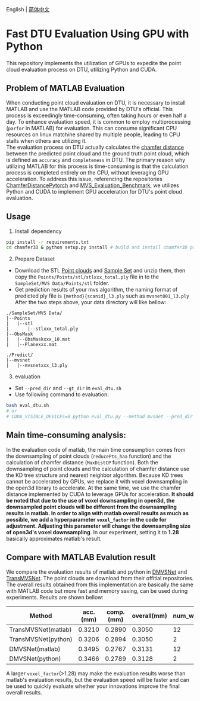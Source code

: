 English | [简体中文](README_zh.md)
# Fast DTU Evaluation Using GPU with Python

This repository implements the utilization of GPUs to expedite the point cloud evaluation process on DTU, utilizing Python and CUDA.  

## Problem of MATLAB Evaluation
When conducting point cloud evaluation on DTU, it is necessary to install MATLAB and use the MATLAB code provided by DTU's official. This process is exceedingly time-consuming, often taking hours or even half a day. To enhance evaluation speed, it is common to employ multiprocessing (`parfor` in MATLAB) for evaluation. This can consume significant CPU resources on linux matchine shared by multiple people, leading to CPU stalls when others are utilizing it.  
The evaluation process on DTU actually calculates the [chamfer distance](https://www.youtube.com/watch?v=P4IyrsWicfs) between the predicted point cloud and the ground truth point cloud, which is defined as `accuracy` and `completeness` in DTU. The primary reason why utilizing MATLAB for this process is time-consuming is that the calculation process is completed entirely on the CPU, without leveraging GPU acceleration. To address this issue, referencing the repositories [ChamferDistancePytorch](https://github.com/ThibaultGROUEIX/ChamferDistancePytorch) and [MVS_Evaluation_Benchmark](https://github.com/ToughStoneX/MVS_Evaluation_Benchmark), we utilizes Python and CUDA to implement GPU acceleration for DTU's point cloud evaluation.



## Usage
1. Install dependency 
```bash
pip install -r requirements.txt
cd chamfer3D & python setup.py install # build and install chamfer3D package
```
2. Prepare Dataset
- Download the STL [Point clouds](http://roboimagedata2.compute.dtu.dk/data/MVS/Points.zip) and [Sample Set](http://roboimagedata2.compute.dtu.dk/data/MVS/SampleSet.zip) and unzip them, then copy the `Points/Points/stl/stlxxx_total.ply` file in to the `SampleSet/MVS Data/Points/stl` folder.
- Get prediction results of your mvs algorithm, the naming format of predicted ply file is `{method}{scanid}_l3.ply` such as `mvsnet001_l3.ply`
After the two steps above, your data directory will like bellow:
```
./SampleSet/MVS Data/
|--Points
|   |--stl
|       |--stlxxx_total.ply
|--ObsMask
|   |--ObsMaskxxx_10.mat
|   |--Planexxx.mat

./Predict/
|--mvsnet
|   |--mvsnetxxx_l3.ply
```

3. evaluation
- Set `--pred_dir` and `--gt_dir` in `eval_dtu.sh`
- Use following command to evaluation:
```bash
bash eval_dtu.sh
# or 
# CUDA_VISIBLE_DEVICES=0 python eval_dtu.py --method mvsnet --pred_dir "./Preidct/mvsnet/" --gt_dir "./SampleSet/MVS Data" --save --num_workers 1
```

## Main time-consuming analysis:
In the evaluation code of matlab, the main time consumption comes from the downsampling of point clouds (`reducePts_haa` function) and the calculation of chamfer distance (`MaxDistCP` function). Both the downsampling of point clouds and the calculation of chamfer distance use the KD tree structure and nearest neighbor algorithm. Because KD trees cannot be accelerated by GPUs, we replace it with voxel downsampling in the open3d library to accelerate. At the same time, we use the chamfer distance implemented by CUDA to leverage GPUs for acceleration. **It should be noted that due to the use of voxel downsampling in open3d, the downsampled point clouds will be different from the downsampling results in matlab. In order to align with matlab overall results as much as possible, we add a hyperparameter `voxel_factor` in the code for adjustment. Adjusting this parameter will change the downsampling size of open3d's voxel downsampling**. In our experiment, setting it to **1.28** basically approximates matlab's result.


## Compare with MATLAB Evalution result
We compare the evaluation results of matlab and python in [DMVSNet](https://github.com/DIVE128/DMVSNet) and [TransMVSNet](https://github.com/megvii-research/TransMVSNet). The point clouds are download from their offitial repositories. The overall results obtained from this implementation are basically the same with MATLAB code but more fast and memory saving, can be used during experiments. Results are shown bellow:

|Method|acc.(mm)|comp.(mm)|overall(mm)|num_workers|time|CPU%|
|------|--------|---------|-----------|---- |---- |----|
|TransMVSNet(matlab)|0.3210|0.2890|0.3050|12|1h17m|1200%|
|TransMVSNet(python)|0.3206|0.2894|0.3050|2|45m|200%|
|DMVSNet(matlab)|0.3495|0.2767|0.3131|12|1h17m|1200%|
|DMVSNet(python)|0.3466|0.2789|0.3128|2|46m  |200%|

A larger `voxel_factor`(>1.28) may make the evaluation results worse than matlab's evaluation results, but the evaluation speed will be faster and can be used to quickly evaluate whether your innovations improve the final overall results.